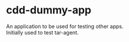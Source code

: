# cdd-dummy-app

An application to be used for testing other apps.  
Initially used to test tar-agent.   





